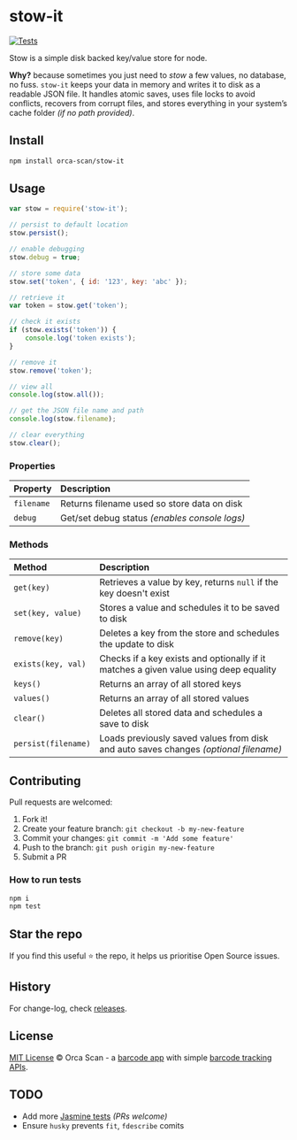 # stow-it

[![Tests](https://github.com/orca-scan/stow-it/actions/workflows/ci.yml/badge.svg)](https://github.com/orca-scan/stow-it/actions/workflows/ci.yml)

Stow is a simple disk backed key/value store for node.

**Why?** because sometimes you just need to _stow_ a few values, no database, no fuss. `stow-it` keeps your data in memory and writes it to disk as a readable JSON file. It handles atomic saves, uses file locks to avoid conflicts, recovers from corrupt files, and stores everything in your system’s cache folder _(if no path provided)_.

## Install

```bash
npm install orca-scan/stow-it
```

## Usage

```js
var stow = require('stow-it');

// persist to default location
stow.persist();

// enable debugging
stow.debug = true;

// store some data
stow.set('token', { id: '123', key: 'abc' });

// retrieve it
var token = stow.get('token');

// check it exists
if (stow.exists('token')) {
    console.log('token exists');
}

// remove it
stow.remove('token');

// view all
console.log(stow.all());

// get the JSON file name and path
console.log(stow.filename);

// clear everything
stow.clear();
```

### Properties

Property   | Description
:----------|:---------------------------------------------
`filename` | Returns filename used so store data on disk
`debug`    | Get/set debug status _(enables console logs)_

### Methods

Method              | Description
:-------------------|:-------------------------------------------------------------------------------------
`get(key)`          | Retrieves a value by key, returns `null` if the key doesn't exist
`set(key, value)`   | Stores a value and schedules it to be saved to disk
`remove(key)`       | Deletes a key from the store and schedules the update to disk
`exists(key, val)`  | Checks if a key exists and optionally if it matches a given value using deep equality
`keys()`            | Returns an array of all stored keys
`values()`          | Returns an array of all stored values
`clear()`           | Deletes all stored data and schedules a save to disk
`persist(filename)` | Loads previously saved values from disk and auto saves changes _(optional filename)_

## Contributing

Pull requests are welcomed:

1. Fork it!
2. Create your feature branch: `git checkout -b my-new-feature`
3. Commit your changes: `git commit -m 'Add some feature'`
4. Push to the branch: `git push origin my-new-feature`
5. Submit a PR

### How to run tests

```bash
npm i
npm test
```

## Star the repo

If you find this useful ⭐ the repo, it helps us prioritise Open Source issues.

## History

For change-log, check [releases](https://github.com/orca-scan/stow-it/releases).

## License

[MIT License](LICENSE) © Orca Scan - a [barcode app](https://orcascan.com) with simple [barcode tracking APIs](https://orcascan.com/guides?tag=for-developers).

## TODO

* Add more [Jasmine tests](./tests/) _(PRs welcome)_
* Ensure `husky` prevents `fit`, `fdescribe` comits